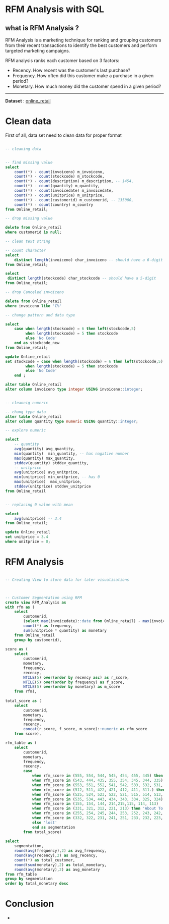 # RFM Analysis with SQL

## what is RFM Analysis ?

RFM Analysis is a marketing technique for ranking and grouping customers from their recent transactions to identify the best customers and perform targeted marketing campaigns.

RFM analysis ranks each customer based on 3 factors:
- Recency. How recent was the customer's last purchase?
- Frequency. How often did this customer make a purchase in a given period?
- Monetary. How much money did the customer spend in a given period?
-------------------------------------------------------------------------------
**Dataset** : [online_retail](https://archive.ics.uci.edu/dataset/502/online+retail+ii)
# Clean data

First of all, data set need to clean data for proper format
 

```sql

-- cleaning data


-- find missing value
select 
	count(*) - count(invoiceno) m_invoiceno,
	count(*) - count(stockcode) m_stockcode,
	count(*) - count(description) m_description, -- 1454,
	count(*) - count(quantity) m_quantity,
	count(*) - count(invoicedate) m_invoicedate,
	count(*) - count(unitprice) m_unitprice,
	count(*) - count(customerid) m_customerid, -- 135080,
	count(*) - count(country) m_country
from Online_retail;

-- drop missing value

delete from Online_retail
where customerid is null;

-- clean text string

-- count character
select 
	distinct length(invoiceno) char_invoiceno -- should have a 6-digit 
from Online_retail;

select 
 distinct length(stockcode) char_stockcode -- should have a 5-digit 
from Online_retail;

-- drop Canceled invoiceno

delete from Online_retail
where invoiceno like 'C%'

-- change pattern and data type 

select 
	case when length(stockcode) = 6 then left(stockcode,5)
		 when length(stockcode) = 5 then stockcode
		 else 'No Code'
	end as stockcode_new
from Online_retail;

update Online_retail
set stockcode = case when length(stockcode) = 6 then left(stockcode,5)
		 when length(stockcode) = 5 then stockcode
		 else 'No Code'
	end ;

alter table Online_retail
alter column invoiceno type integer USING invoiceno::integer;


-- cleannig numeric

-- chang type data
alter table Online_retail
alter column quantity type numeric USING quantity::integer;

-- explore numeric

select
	-- quantity
	avg(quantity) avg_quantity,
	min(quantity)  min_quantity, -- has nagative number
	max(quantity) max_quantity,
	stddev(quantity) stddev_quantity,
	-- unitprice
	avg(unitprice) avg_unitprice,
	min(unitprice) min_unitprice, -- has 0 
	max(unitprice)  max_unitprice, 
	stddev(unitprice) stddev_unitprice
from Online_retail


-- replacing 0 value with mean 

select
	avg(unitprice) -- 3.4 
from Online_retail;

update Online_retail
set unitprice = 3.4 
where unitprice = 0;

```
# RFM Analysis

```sql

-- Creating View to store data for later visualisations



-- Customer Segmentation using RFM 
create view RFM_Analysis as
with rfm as (
	select
		customerid,
		(select max(invoicedate)::date from Online_retail) - max(invoicedate)::date as recency,
		count(*) as frequency,
		sum(unitprice * quantity) as monetary
	from Online_retail
	group by customerid),
	
score as (
	select 
		customerid,
		monetary,
		frequency,
		recency,
		NTILE(5) over(order by recency asc) as r_score,
		NTILE(5) over(order by frequency) as f_score,
		NTILE(5) over(order by monetary) as m_score
	from rfm),
	
total_score as (
	select
		customerid,
		monetary,
		frequency,
		recency,
		concat(r_score, f_score, m_score)::numeric as rfm_score
	from score),

rfm_table as (
	select 
		customerid,
		monetary,
		frequency,
		recency,
		case 
			when rfm_score in (555, 554, 544, 545, 454, 455, 445) then 'Champion'
			when rfm_score in (543, 444, 435, 355, 354, 345, 344, 335) then 'Loyal Customers'
			when rfm_score in (553, 551, 552, 541, 542, 533, 532, 531, 452, 451, 442, 441, 431, 453, 433, 432, 423, 353, 352, 351, 342, 341, 333, 323) then 'Potential Loyalist '
			when rfm_score in (512, 511, 422, 421, 412, 411, 311.) then 'New Customers'
			when rfm_score in (525, 524, 523, 522, 521, 515, 514, 513, 425,424, 413,414,415, 315, 314, 313) then 'Promising'
			when rfm_score in (535, 534, 443, 434, 343, 334, 325, 324) then 'Need Attention'
			when rfm_score in (155, 154, 144, 214,215,115, 114, 113) 	then 'Cannot Lose Them'
			when rfm_score in (331, 321, 312, 221, 213) then 'About To Sleep'
			when rfm_score in (255, 254, 245, 244, 253, 252, 243, 242, 235, 234, 225, 224, 153, 152, 145, 143, 142, 135, 134, 133, 125, 124) then 'At Risk'
			when rfm_score in (332, 322, 231, 241, 251, 233, 232, 223, 222, 132, 123, 122, 212, 211) then 'Hibernating'
			else 'lost'
			end as segmentation
		from total_score)
		
select
	segmentation,
	round(avg(frequency),2) as avg_frequency,
	round(avg(recency),2) as avg_recency,
	count(*) as total_customer,
	round(sum(monetary),2) as total_monetary,
	round(avg(monetary),2) as avg_monetary
from rfm_table
group by segmentation
order by total_monetary desc

```
# Conclusion
- 





